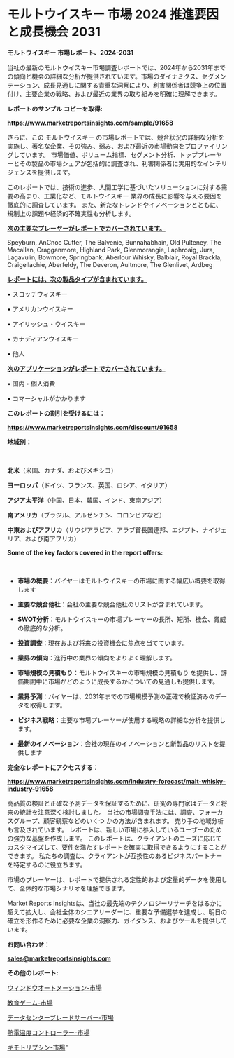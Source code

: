 # モルトウイスキー 市場 2024 推進要因と成長機会 2031

<strong>モルトウイスキー 市場レポート、2024-2031</strong>

当社の最新のモルトウイスキー市場調査レポートでは、2024年から2031年までの傾向と機会の詳細な分析が提供されています。市場のダイナミクス、セグメンテーション、成長見通しに関する貴重な洞察により、利害関係者は競争上の位置付け、主要企業の戦略、および最近の業界の取り組みを明確に理解できます。



<strong>レポートのサンプル コピーを取得:</strong> <a href=https://www.marketreportsinsights.com/sample/91658>

<strong><u>https://www.marketreportsinsights.com/sample/91658</u></strong></a>

さらに、この モルトウイスキー の市場レポートでは、競合状況の詳細な分析を実施し、著名な企業、その強み、弱み、および最近の市場動向をプロファイリングしています。 市場価値、ボリューム指標、セグメント分析、トッププレーヤーとその製品の市場シェアが包括的に調査され、利害関係者に実用的なインテリジェンスを提供します。

このレポートでは、技術の進歩、人間工学に基づいたソリューションに対する需要の高まり、工業化など、モルトウイスキー 業界の成長に影響を与える要因を徹底的に調査しています。 また、新たなトレンドやイノベーションとともに、規制上の課題や経済的不確実性も分析します。



<strong><u>次の主要なプレーヤーがレポートでカバーされています。</u></strong>

Speyburn, AnCnoc Cutter, The Balvenie, Bunnahabhain, Old Pulteney, The Macallan, Cragganmore, Highland Park, Glenmorangie, Laphroaig, Jura, Lagavulin, Bowmore, Springbank, Aberlour Whisky, Balblair, Royal Brackla, Craigellachie, Aberfeldy, The Deveron, Aultmore, The Glenlivet, Ardbeg



<strong><u><b>レポートには、次の製品タイプが含まれています。</b></u></strong>

• スコッチウィスキー

• アメリカンウイスキー

• アイリッシュ・ウイスキー

• カナディアンウイスキー

• 他人



<strong><u><b>次のアプリケーションがレポートでカバーされています。</b></u></strong>

• 国内・個人消費

• コマーシャルがかかります



<strong><b>このレポートの割引を受けるには：</b></strong>

<a href=https://www.marketreportsinsights.com/discount/91658>

<strong><u>https://www.marketreportsinsights.com/discount/91658</u></strong></a>



<strong>地域別：</strong>

<strong> </strong>



<strong>北米</strong>（米国、カナダ、およびメキシコ）



<strong>ヨーロッパ</strong>（ドイツ、フランス、英国、ロシア、イタリア）



<strong>アジア太平洋</strong>（中国、日本、韓国、インド、東南アジア）



<strong>南アメリカ</strong>（ブラジル、アルゼンチン、コロンビアなど）



<strong>中東およびアフリカ</strong>（サウジアラビア、アラブ首長国連邦、エジプト、ナイジェリア、および南アフリカ）



<strong>Some of the key factors covered in the report offers:</strong>

<strong> </strong>
<ul>
  <li>

<strong>市場の概要</strong>：バイヤーはモルトウイスキーの市場に関する幅広い概要を取得します</li>
  <li>

<strong>主要な競合他社</strong>：会社の主要な競合他社のリストが含まれています。</li>
  <li>

<strong>SWOT分析</strong>：モルトウイスキーの市場プレーヤーの長所、短所、機会、脅威の徹底的な分析。</li>
  <li>

<strong>投資調査</strong>：現在および将来の投資機会に焦点を当てています。</li>
  <li>

<strong>業界の傾向</strong>：進行中の業界の傾向をよりよく理解します。</li>
  <li>

<strong>市場規模の見積もり</strong>：モルトウイスキーの市場規模の見積もり を提供し、評価期間中に市場がどのように成長するかについての見通しも提供します。</li>
  <li>

<strong>業界予測</strong>：バイヤーは、2031年までの市場規模予測の正確で検証済みのデータを取得します。</li>
  <li>

<strong>ビジネス戦略</strong>：主要な市場プレーヤーが使用する戦略の詳細な分析を提供します。</li>
  <li>

<strong>最新のイノベーション</strong>：会社の現在のイノベーションと新製品のリストを提供します</li>
</ul>


<strong>完全なレポートにアクセスする</strong>：

<a href=https://www.marketreportsinsights.com/industry-forecast/malt-whisky-industry-91658>

<strong><u>https://www.marketreportsinsights.com/industry-forecast/malt-whisky-industry-91658</u></strong></a>

高品質の検証と正確な予測データを保証するために、研究の専門家はデータと将来の統計を注意深く検討しました。 当社の市場調査手法には、調査、フォーカスグループ、顧客観察などのいくつ かの方法が含まれます。 売り手の地域分析も言及されています。 レポートは、新しい市場に参入しているユーザーのための強力な基盤を作成します。 このレポートは、クライアントのニーズに応じてカスタマイズして、要件を満たすレポートを確実に取得できるようにすることができます。 私たちの調査は、クライアントが互換性のあるビジネスパートナーを特定するのに役立ちます。

市場のプレーヤーは、レポートで提供される定性的および定量的データを使用して、全体的な市場シナリオを理解できます。

Market Reports Insightsは、当社の最先端のテクノロジーリサーチをはるかに超えて拡大し、会社全体のシニアリーダーに、重要な予備選挙を達成し、明日の確立を形作るために必要な企業の洞察力、ガイダンス、およびツールを提供しています。



<strong><b>お問い合わせ</b></strong>：

<a href=mailto:sales@marketreportsinsights.com>

<strong><u>sales@marketreportsinsights.com</u></strong></a>



<strong>その他のレポート:</strong>

<a href=https://www.linkedin.com/pulse/ウィンドウオートメーション-市場-2023-新興市場-将来の動向と市場需要-2030-pr-news-hub-p8baf/>ウィンドウオートメーション-市場</a>

<a href=https://www.linkedin.com/pulse/教育ゲーム-市場-2023-新興市場-将来の動向と市場需要-2030-axt2f/>教育ゲーム-市場</a>

<a href=https://www.linkedin.com/pulse/データセンターブレードサーバー-市場-2023-swot-分析と最新イノベーション-7358f/>データセンターブレードサーバー-市場</a>

<a href=https://www.linkedin.com/pulse/熱電温度コントローラー-市場-2023-総合分析と事業成長戦略-2030-xahmf/>熱電温度コントローラー-市場</a>

<a href=https://www.linkedin.com/pulse/キモトリプシン-市場-2023-収益と成長ドライバー-2030-consumer-connection-collective-360-ihfef/>キモトリプシン-市場</a>"
